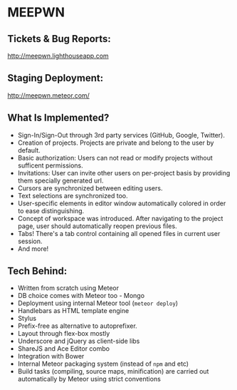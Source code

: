 MEEPWN
=======

Tickets & Bug Reports:
---------------------
http://meepwn.lighthouseapp.com


Staging Deployment:
-------------------
http://meepwn.meteor.com/

What Is Implemented?
--------------------
* Sign-In/Sign-Out through 3rd party services (GitHub, Google, Twitter).
* Creation of projects. Projects are private and belong to the user by default.
* Basic authorization: Users can not read or modify projects without sufficent permissions.
* Invitations: User can invite other users on per-project basis by providing them specially generated url.
* Cursors are synchronized between editing users.
* Text selections are synchronized too.
* User-specific elements in editor window automatically colored in order to ease distinguishing.
* Concept of workspace was introduced. After navigating to the project page, user should automatically reopen previous files.
* Tabs! There's a tab control containing all opened files in current user session.
* And more!

Tech Behind:
------------
* Written from scratch using Meteor
* DB choice comes with Meteor too - Mongo
* Deployment using internal Meteor tool (```meteor deploy```)
* Handlebars as HTML template engine
* Stylus
* Prefix-free as alternative to autoprefixer.
* Layout through flex-box mostly
* Underscore and jQuery as client-side libs
* ShareJS and Ace Editor combo
* Integration with Bower
* Internal Meteor packaging system (instead of ```npm``` and etc)
* Build tasks (compiling, source maps, minification) are carried out automatically by Meteor using strict conventions


